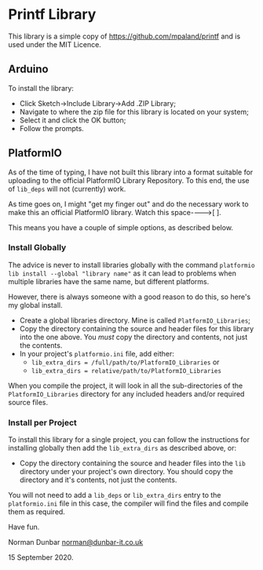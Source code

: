 # Printf Library

This library is a simple copy of https://github.com/mpaland/printf and is used under the MIT Licence.

## Arduino

To install the library:

* Click Sketch->Include Library->Add .ZIP Library;
* Navigate to where the zip file for this library is located on your system;
* Select it and click the OK button;
* Follow the prompts.


## PlatformIO

As of the time of typing, I have not built this library into a format suitable for uploading to the official PlatformIO Library Repository. To this end, the use of `lib_deps` will not (currently) work. 

As time goes on, I might "get my finger out" and do the necessary work to make this an official PlatformIO library. Watch this space---->[ ].

This means you have a couple of simple options, as described below.

### Install Globally

The advice is never to install libraries globally with the command `platformio lib install --global "library name"` as it can lead to problems when multiple libraries have the same name, but different platforms.

However, there is always someone with a good reason to do this, so here's my global install.

* Create a global libraries directory. Mine is called `PlatformIO_Libraries`;
* Copy the directory containing the source and header files for this library into the one above. You *must* copy the directory and contents, not just the contents.
* In your project's `platformio.ini` file, add either:
  * `lib_extra_dirs = /full/path/to/PlatformIO_Libraries` or
  * `lib_extra_dirs = relative/path/to/PlatformIO_Libraries`

When you compile the project, it will look in all the sub-directories of the `PlatformIO_Libraries` directory for any included headers and/or required source files. 

### Install per Project

To install this library for a single project, you can follow the instructions for installing globally then add the `lib_extra_dirs` as described above, or:

* Copy the directory containing the source and header files into the `lib` directory under your project's own directory. You should copy the directory and it's contents, not just the contents.

You will not need to add a `lib_deps` or `lib_extra_dirs` entry to the `platformio.ini` file in this case, the compiler will find the files and compile them as required.


Have fun.


Norman Dunbar
norman@dunbar-it.co.uk

15 September 2020.
